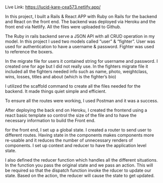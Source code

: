 Live Link: https://lucid-kare-cea573.netlify.app/

In this project, I built a Rails & React APP with Ruby on Rails for the backend and React on the front end. The backend was deployed via Heroku and the front end via Netlify. All the files were uploaded to Github. 

The Ruby in rails backend serve a JSON API with all CRUD operation in my model. In this project I used two models called “user” & “fighter”. User was used for authentication to have a username & password. Fighter was used to reference the boxers. 

In the migrate file for users it contained string for username and password. I created one for age but I did not really use. In the fighters migrate file it included all the fighters needed info such as name, photo, weightclass, wins, losses, titles and about (which is the fighter’s bio)

I utilized the scaffold command to create all the files needed for the backend. It made things quiet simple and efficient. 

To ensure all the routes were working, I used Postman and it was a success. 

After deploying the back end on Heroku, I created the frontend using a react basic template so control the size of the file and to have the necessary information to build the Front end. 

for the front end, I set up a global state. I created a router to send user to different routes. Having state in the components makes components more re-usable and it reduces the number of unnecessary renders of components. I set up context and reducer to have the application level state. 

I also defined the reducer function which handles all the different situations. In the function you pass the original state and we pass an action. This will be required so that the dispatch function invoke the rducer to update our state. Based on the action, the reducer will cause the state to get updated. 
